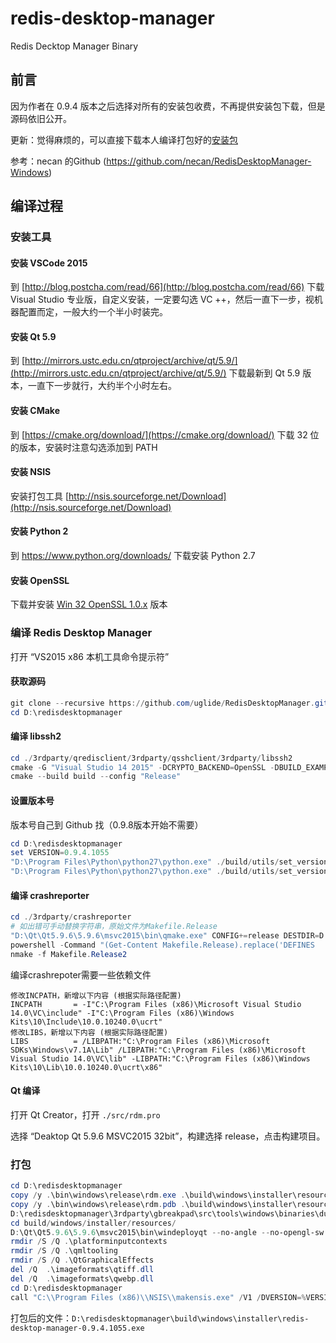 # redis-desktop-manager
Redis Decktop Manager Binary

## 前言

因为作者在 0.9.4 版本之后选择对所有的安装包收费，不再提供安装包下载，但是源码依旧公开。

更新：觉得麻烦的，可以直接下载本人编译打包好的[安装包](https://github.com/fansys/redis-desktop-manager/releases)

参考：necan 的Github (https://github.com/necan/RedisDesktopManager-Windows)

## 编译过程

### 安装工具

#### 安装 VSCode 2015

到 [http://blog.postcha.com/read/66](http://blog.postcha.com/read/66) 下载 Visual Studio 专业版，自定义安装，一定要勾选 VC ++，然后一直下一步，视机器配置而定，一般大约一个半小时装完。

#### 安装 Qt 5.9

到 [http://mirrors.ustc.edu.cn/qtproject/archive/qt/5.9/](http://mirrors.ustc.edu.cn/qtproject/archive/qt/5.9/) 下载最新到 Qt 5.9 版本，一直下一步就行，大约半个小时左右。

#### 安装 CMake

到 [https://cmake.org/download/](https://cmake.org/download/) 下载 32 位的版本，安装时注意勾选添加到 PATH

#### 安装 NSIS

安装打包工具 [http://nsis.sourceforge.net/Download](http://nsis.sourceforge.net/Download)

#### 安装 Python 2

到 https://www.python.org/downloads/ 下载安装 Python 2.7

#### 安装 OpenSSL

下载并安装 [Win 32 OpenSSL 1.0.x](https://slproweb.com/products/Win32OpenSSL.html) 版本

### 编译 Redis Desktop Manager

打开 “VS2015 x86 本机工具命令提示符”

#### 获取源码

```powershell
git clone --recursive https://github.com/uglide/RedisDesktopManager.git D:\redisdesktopmanager
cd D:\redisdesktopmanager
```

#### 编译 libssh2
```powershell
cd ./3rdparty/qredisclient/3rdparty/qsshclient/3rdparty/libssh2
cmake -G "Visual Studio 14 2015" -DCRYPTO_BACKEND=OpenSSL -DBUILD_EXAMPLES=off -DBUILD_TESTING=off -H. -Bbuild
cmake --build build --config "Release"
```

#### 设置版本号

版本号自己到 Github 找（0.9.8版本开始不需要）

```powershell
cd D:\redisdesktopmanager
set VERSION=0.9.4.1055
"D:\Program Files\Python\python27\python.exe" ./build/utils/set_version.py %VERSION% > ./src/version.h
"D:\Program Files\Python\python27\python.exe" ./build/utils/set_version.py %VERSION% > ./3rdparty/crashreporter/src/version.h
```

#### 编译 crashreporter

```powershell
cd ./3rdparty/crashreporter
# 如出错可手动替换字符串，原始文件为Makefile.Release
"D:\Qt\Qt5.9.6\5.9.6\msvc2015\bin\qmake.exe" CONFIG+=release DESTDIR=D:\redisdesktopmanager\bin\windows\release
powershell -Command "(Get-Content Makefile.Release).replace('DEFINES       =','DEFINES       = -DAPP_NAME=\\\"RedisDesktopManager\\\" -DAPP_VERSION=\\\""%VERSION%"\\\" -DCRASH_SERVER_URL=\\\"https://oops.redisdesktop.com/crash-report\\\"')" > Makefile.Release2
nmake -f Makefile.Release2
```
编译crashrepoter需要一些依赖文件
```
修改INCPATH，新增以下内容 (根据实际路径配置)
INCPATH       = -I"C:\Program Files (x86)\Microsoft Visual Studio 14.0\VC\include" -I"C:\Program Files (x86)\Windows Kits\10\Include\10.0.10240.0\ucrt"
修改LIBS，新增以下内容 (根据实际路径配置)
LIBS          = /LIBPATH:"C:\Program Files (x86)\Microsoft SDKs\Windows\v7.1A\Lib" /LIBPATH:"C:\Program Files (x86)\Microsoft Visual Studio 14.0\VC\lib" -LIBPATH:"C:\Program Files (x86)\Windows Kits\10\Lib\10.0.10240.0\ucrt\x86"
```

#### Qt 编译

打开 Qt Creator，打开 `./src/rdm.pro`

选择 “Deaktop Qt 5.9.6 MSVC2015 32bit”，构建选择 release，点击构建项目。

### 打包

```powershell
cd D:\redisdesktopmanager
copy /y .\bin\windows\release\rdm.exe .\build\windows\installer\resources\rdm.exe
copy /y .\bin\windows\release\rdm.pdb .\build\windows\installer\resources\rdm.pdb
D:\redisdesktopmanager\3rdparty\gbreakpad\src\tools\windows\binaries\dump_syms .\bin\windows\release\rdm.pdb  > .\build\windows\installer\resources\rdm.sym
cd build/windows/installer/resources/
D:\Qt\Qt5.9.6\5.9.6\msvc2015\bin\windeployqt --no-angle --no-opengl-sw --no-compiler-runtime --no-translations --release --force --qmldir D:\redisdesktopmanager\src\qml rdm.exe
rmdir /S /Q .\platforminputcontexts
rmdir /S /Q .\qmltooling
rmdir /S /Q .\QtGraphicalEffects
del /Q  .\imageformats\qtiff.dll
del /Q  .\imageformats\qwebp.dll
cd D:\redisdesktopmanager
call "C:\\Program Files (x86)\\NSIS\\makensis.exe" /V1 /DVERSION=%VERSION% ./build/windows/installer/installer.nsi
```

打包后的文件：`D:\redisdesktopmanager\build\windows\installer\redis-desktop-manager-0.9.4.1055.exe`
